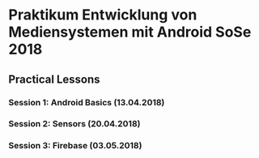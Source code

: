 # Praktikum Entwicklung von Mediensystemen mit Android SoSe 2018
## Practical Lessons

### Session 1: Android Basics (13.04.2018)

### Session 2: Sensors (20.04.2018)

### Session 3: Firebase (03.05.2018)
